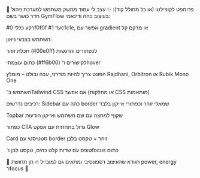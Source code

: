 🧾 פרומפט לקופילטו (או כל מחולל קוד):
✨ עצב לי עמוד ממשק משתמש למערכת ניהול חדר כושר בשם GymFlow בעיצוב כהה ודינאמי:

רקע כללי #0f0f0f עד #1c1c1e, אפשר עם gradient או מרקם קל

השתמש בצבעי ניאון:

תכלת זוהר (#00e0ff) לכפתורים והדגשות

כתום עוצמתי (#ff6b00) לקישורים ו־hover

הפונט צריך להיות מודרני, עבה ובולט – מומלץ Rajdhani, Orbitron או Rubik Mono One

השתמש ב־Tailwind CSS אם אפשר (או מחלקות CSS מותאמות)

רכיבים נדרשים:
Sidebar כהה עם border שמאלי זוהר וכפתורי אייקון בלבד

Topbar שקוף למחצה עם שם משתמש ואייקון הודעות

כפתור CTA גדול בתחתית עם אפקט Glow

Card סטטיסטי עם border זוהר + טקסט בלבן

טופס עם שדות קלט כהים, טקסט לבן ו־focus כתום

📱 תוודא שהעיצוב רספונסיבי ומתאים גם למובייל
🔥 תן תחושת power, energy ו־focus 💪